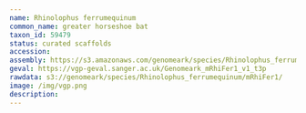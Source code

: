 ```yaml
---
name: Rhinolophus ferrumequinum
common_name: greater horseshoe bat
taxon_id: 59479
status: curated scaffolds
accession:
assembly: https://s3.amazonaws.com/genomeark/species/Rhinolophus_ferrumequinum/mRhiFer1/assembly_v1/RhiFer1_v1.fasta.gz
geval: https://vgp-geval.sanger.ac.uk/Genomeark_mRhiFer1_v1_t3p
rawdata: s3://genomeark/species/Rhinolophus_ferrumequinum/mRhiFer1/
image: /img/vgp.png
description:
---
```

